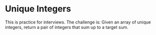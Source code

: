 # Unique Integers

This is practice for interviews. The challenge is: Given an array of unique integers, return a pair of integers that sum up to a target sum.
